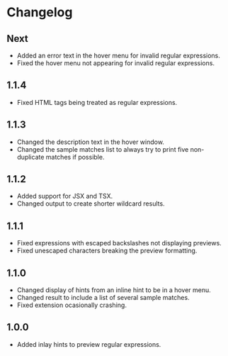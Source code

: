 # Changelog

## Next
- Added an error text in the hover menu for invalid regular expressions.
- Fixed the hover menu not appearing for invalid regular expressions.

## 1.1.4
- Fixed HTML tags being treated as regular expressions.

## 1.1.3
- Changed the description text in the hover window.
- Changed the sample matches list to always try to print five non-duplicate matches if possible.

## 1.1.2
- Added support for JSX and TSX.
- Changed output to create shorter wildcard results.

## 1.1.1
- Fixed expressions with escaped backslashes not displaying previews.
- Fixed unescaped characters breaking the preview formatting.

## 1.1.0
- Changed display of hints from an inline hint to be in a hover menu.
- Changed result to include a list of several sample matches.
- Fixed extension ocasionally crashing.

## 1.0.0
- Added inlay hints to preview regular expressions.
